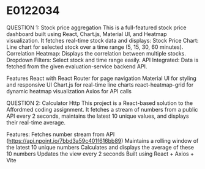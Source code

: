 # E0122034
QUESTION 1: Stock price aggregation
This is a full-featured stock price dashboard built using React, Chart.js, Material UI, and Heatmap visualization. It fetches real-time stock data and displays:
Stock Price Chart: Line chart for selected stock over a time range (5, 15, 30, 60 minutes).
Correlation Heatmap: Displays the correlation between multiple stocks.
Dropdown Filters: Select stock and time range easily.
API Integrated: Data is fetched from the given evaluation-service backend API.

Features
React with React Router for page navigation
Material UI for styling and responsive UI
Chart.js for real-time line charts
react-heatmap-grid for dynamic heatmap visualization
Axios for API calls

QUESTION 2:  Calculator Http
This project is a React-based solution to the Affordmed coding assignment.
It fetches a stream of numbers from a public API every 2 seconds, maintains the latest 10 unique values, and displays their real-time average.

Features:
Fetches number stream from API (https://api.npoint.io/7bbd3a59c401f616bb89)
Maintains a rolling window of the latest 10 unique numbers
Calculates and displays the average of these 10 numbers
Updates the view every 2 seconds
Built using React + Axios + Vite

